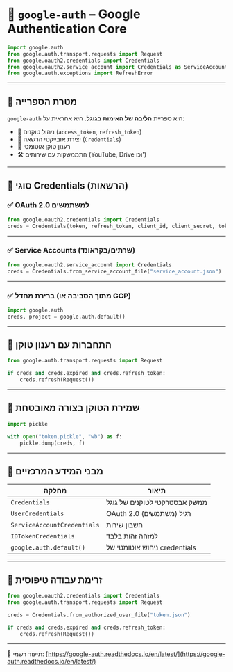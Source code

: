 # 🔐 `google-auth` – Google Authentication Core

```python
import google.auth
from google.auth.transport.requests import Request
from google.oauth2.credentials import Credentials
from google.oauth2.service_account import Credentials as ServiceAccountCredentials
from google.auth.exceptions import RefreshError
````

---

## 🧠 מטרת הספרייה

`google-auth` היא ספריית **הליבה של האימות בגוגל**.
היא אחראית על:

* 🔐 ניהול טוקנים (`access_token`, `refresh_token`)
* 📜 יצירת אובייקטי הרשאה (`Credentials`)
* 🔁 רענון טוקן אוטומטי
* 🛠️ התממשקות עם שירותים (YouTube, Drive וכו')

---

## 🧩 סוגי Credentials (הרשאות)

### ✅ OAuth 2.0 למשתמשים

```python
from google.oauth2.credentials import Credentials
creds = Credentials(token, refresh_token, client_id, client_secret, token_uri)
```

---

### ✅ Service Accounts (שרתים/בקראונד)

```python
from google.oauth2.service_account import Credentials
creds = Credentials.from_service_account_file("service_account.json")
```

---

### ✅ ברירת מחדל (מתוך הסביבה או GCP)

```python
import google.auth
creds, project = google.auth.default()
```

---

## 🧩 התחברות עם רענון טוקן

```python
from google.auth.transport.requests import Request

if creds and creds.expired and creds.refresh_token:
    creds.refresh(Request())
```

---

## 🧩 שמירת הטוקן בצורה מאובטחת

```python
import pickle

with open("token.pickle", "wb") as f:
    pickle.dump(creds, f)
```

---

## 📌 מבני המידע המרכזיים

| מחלקה                       | תיאור                         |
| --------------------------- | ----------------------------- |
| `Credentials`               | ממשק אבסטרקטי לטוקנים של גוגל |
| `UserCredentials`           | OAuth 2.0 רגיל (משתמשים)      |
| `ServiceAccountCredentials` | חשבון שירות                   |
| `IDTokenCredentials`        | למזהה זהות בלבד               |
| `google.auth.default()`     | ניחוש אוטומטי של credentials  |

---

## 📌 זרימת עבודה טיפוסית

```python
from google.oauth2.credentials import Credentials
from google.auth.transport.requests import Request

creds = Credentials.from_authorized_user_file("token.json")

if creds and creds.expired and creds.refresh_token:
    creds.refresh(Request())
```

---

📘 תיעוד רשמי:
[https://google-auth.readthedocs.io/en/latest/](https://google-auth.readthedocs.io/en/latest/)

